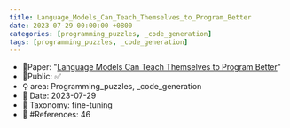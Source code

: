 ```yaml
---
title: Language_Models_Can_Teach_Themselves_to_Program_Better
date: 2023-07-29 00:00:00 +0800
categories: [programming_puzzles, _code_generation]
tags: [programming_puzzles, _code_generation]
---
```


- 📙Paper: "[Language Models Can Teach Themselves to Program Better](https://www.semanticscholar.org/paper/Language-Models-Can-Teach-Themselves-to-Program-Haluptzok-Bowers/ff9a0d405e3afd88552e35a0255ddf9e10c28e36)"
- 🔑Public: ✅
- ⚲ area: Programming_puzzles, _code_generation
- 📅 Date: 2023-07-29
- 🔎 Taxonomy: fine-tuning
- 📝 #References: 46
